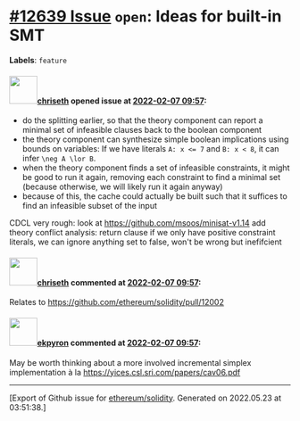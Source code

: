 # [\#12639 Issue](https://github.com/ethereum/solidity/issues/12639) `open`: Ideas for built-in SMT
**Labels**: `feature`


#### <img src="https://avatars.githubusercontent.com/u/9073706?v=4" width="50">[chriseth](https://github.com/chriseth) opened issue at [2022-02-07 09:57](https://github.com/ethereum/solidity/issues/12639):

- do the splitting earlier, so that the theory component can report a minimal set of infeasible clauses back to the boolean component
- the theory component can synthesize simple boolean implications using bounds on variables: If we have literals `A: x <= 7` and `B: x < 8`, it can infer `\neg A \lor B`.
- when the theory component finds a set of infeasible constraints, it might be good to run it again, removing each constraint to find a minimal set (because otherwise, we will likely run it again anyway)
- because of this, the cache could actually be built such that it suffices to find an infeasible subset of the input

CDCL very rough:
look at https://github.com/msoos/minisat-v1.14
add theory conflict analysis: return clause
if we only have positive constraint literals, we can ignore anything set to false, won't be wrong but inefifcient

#### <img src="https://avatars.githubusercontent.com/u/9073706?v=4" width="50">[chriseth](https://github.com/chriseth) commented at [2022-02-07 09:57](https://github.com/ethereum/solidity/issues/12639#issuecomment-1031277056):

Relates to https://github.com/ethereum/solidity/pull/12002

#### <img src="https://avatars.githubusercontent.com/u/1347491?v=4" width="50">[ekpyron](https://github.com/ekpyron) commented at [2022-02-07 09:57](https://github.com/ethereum/solidity/issues/12639#issuecomment-1031288087):

May be worth thinking about a more involved incremental simplex implementation à la https://yices.csl.sri.com/papers/cav06.pdf


-------------------------------------------------------------------------------



[Export of Github issue for [ethereum/solidity](https://github.com/ethereum/solidity). Generated on 2022.05.23 at 03:51:38.]
